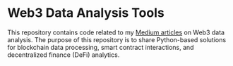 # Web3 Data Analysis Tools

This repository contains code related to my [Medium articles](https://medium.com/@maksolii) on Web3 data analysis. The purpose of this repository is to share Python-based solutions for blockchain data processing, smart contract interactions, and decentralized finance (DeFi) analytics.


